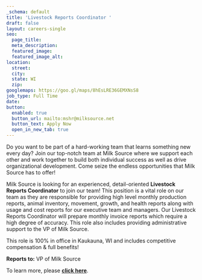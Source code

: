 ```yaml
---
_schema: default
title: 'Livestock Reports Coordinator '
draft: false
layout: careers-single
seo:
  page_title:
  meta_description:
  featured_image:
  featured_image_alt:
location:
  street:
  city:
  state: WI
  zip:
googlemaps: https://goo.gl/maps/8hEsLRE36GEMXNsS8
job_type: Full Time
date:
button:
  enabled: true
  button_url: mailto:mshr@milksource.net
  button_text: Apply Now
  open_in_new_tab: true
---
```

Do you want to be part of a hard-working team that learns something new every day? Join our top-notch team at Milk Source where we support each other and work together to build both individual success as well as drive organizational development. Come seize the endless opportunities that Milk Source has to offer!

Milk Source is looking for an experienced, detail-oriented&nbsp;**Livestock Reports Coordinator**&nbsp;to join our team! This position is a vital role on our team as they are responsible for providing high level monthly production reports, animal inventory, movement, growth, and health reports along with usage and cost reports for our executive team and managers. Our Livestock Reports Coordinator will prepare monthly invoice reports which require a high degree of accuracy. This role also includes providing administrative support to the VP of Milk Source.

This role is 100% in office in Kaukauna, WI and includes competitive compensation & full benefits!

**Reports to:**&nbsp;VP of Milk Source

To learn more, please **<a target="_blank" rel="noopener noreferrer nofollow" href="https://www.indeed.com/job/livestock-reports-coordinator-6769a209757055e1?_gl=1*nv7y6a*_gcl_au*MTY4MzMwMDc1My4xNjc4Mjk4MDQy">click here</a>**.